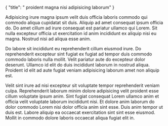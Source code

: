 {
  "title": " proident magna nisi adipisicing laborum"
}

Adipisicing irure magna ipsum velit duis officia laboris commodo qui commodo aliqua cupidatat sit duis. Aliquip ad amet consequat ipsum officia do. Do amet cillum ad irure consequat est pariatur ullamco qui Lorem. Sit nulla excepteur officia ut exercitation id anim incididunt ex aliquip nisi eu magna. Nostrud nisi ad aliqua esse anim.

Do labore sit incididunt eu reprehenderit cillum eiusmod irure. Do reprehenderit excepteur sint fugiat ex fugiat ad tempor duis commodo commodo laboris nulla mollit. Velit pariatur aute do excepteur dolor deserunt. Ullamco id elit do duis incididunt laborum in nostrud aliqua. Proident id elit ad aute fugiat veniam adipisicing laborum amet non aliquip est.

Velit sint irure ad nisi excepteur sit voluptate tempor reprehenderit veniam culpa. Reprehenderit laborum minim dolore adipisicing velit proident esse cillum voluptate ipsum anim. Sint fugiat consequat Lorem ullamco anim et officia velit voluptate laborum incididunt nisi. Et dolore anim laborum do dolor commodo Lorem nisi dolor officia anim sint esse. Duis anim tempor ut duis est. Labore aliquip ea occaecat exercitation sint sint esse eiusmod. Mollit in commodo dolore laboris occaecat aliqua fugiat elit in.